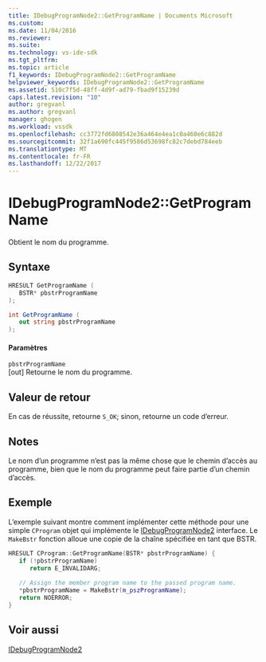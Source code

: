 ```yaml
---
title: IDebugProgramNode2::GetProgramName | Documents Microsoft
ms.custom: 
ms.date: 11/04/2016
ms.reviewer: 
ms.suite: 
ms.technology: vs-ide-sdk
ms.tgt_pltfrm: 
ms.topic: article
f1_keywords: IDebugProgramNode2::GetProgramName
helpviewer_keywords: IDebugProgramNode2::GetProgramName
ms.assetid: 510c7f5d-48ff-4d9f-ad79-fbad9f15239d
caps.latest.revision: "10"
author: gregvanl
ms.author: gregvanl
manager: ghogen
ms.workload: vssdk
ms.openlocfilehash: cc3772fd6808542e36a464e4ea1c0a460e6c882d
ms.sourcegitcommit: 32f1a690fc445f9586d53698fc82c7debd784eeb
ms.translationtype: MT
ms.contentlocale: fr-FR
ms.lasthandoff: 12/22/2017
---
```

# <a name="idebugprogramnode2getprogramname"></a>IDebugProgramNode2::GetProgramName
Obtient le nom du programme.  
  
## <a name="syntax"></a>Syntaxe  
  
```cpp  
HRESULT GetProgramName (   
   BSTR* pbstrProgramName  
);  
```  
  
```csharp  
int GetProgramName (   
   out string pbstrProgramName  
);  
```  
  
#### <a name="parameters"></a>Paramètres  
 `pbstrProgramName`  
 [out] Retourne le nom du programme.  
  
## <a name="return-value"></a>Valeur de retour  
 En cas de réussite, retourne `S_OK`; sinon, retourne un code d’erreur.  
  
## <a name="remarks"></a>Notes  
 Le nom d’un programme n’est pas la même chose que le chemin d’accès au programme, bien que le nom du programme peut faire partie d’un chemin d’accès.  
  
## <a name="example"></a>Exemple  
 L’exemple suivant montre comment implémenter cette méthode pour une simple `CProgram` objet qui implémente le [IDebugProgramNode2](../../../extensibility/debugger/reference/idebugprogramnode2.md) interface. Le `MakeBstr` fonction alloue une copie de la chaîne spécifiée en tant que BSTR.  
  
```cpp  
HRESULT CProgram::GetProgramName(BSTR* pbstrProgramName) {    
   if (!pbstrProgramName)    
      return E_INVALIDARG;    
  
   // Assign the member program name to the passed program name.    
   *pbstrProgramName = MakeBstr(m_pszProgramName);    
   return NOERROR;    
}    
```  
  
## <a name="see-also"></a>Voir aussi  
 [IDebugProgramNode2](../../../extensibility/debugger/reference/idebugprogramnode2.md)